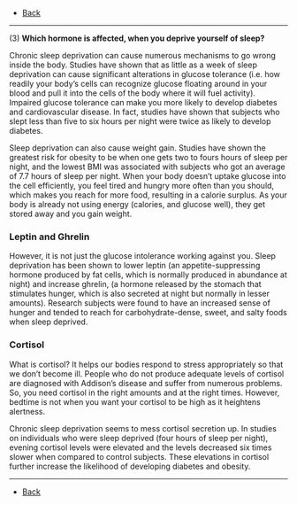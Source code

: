 * [Back](./key.md)

- - -

(3) **Which hormone is affected, when you deprive yourself of sleep?**

Chronic sleep deprivation can cause numerous mechanisms to go wrong inside the body. Studies have shown that as little as a week of sleep deprivation can cause significant alterations in glucose tolerance (i.e. how readily your body’s cells can recognize glucose floating around in your blood and pull it into the cells of the body where it will fuel activity). Impaired glucose tolerance can make you more likely to develop diabetes and cardiovascular disease. In fact, studies have shown that subjects who slept less than five to six hours per night were twice as likely to develop diabetes.

Sleep deprivation can also cause weight gain. Studies have shown the greatest risk for obesity to be when one gets two to fours hours of sleep per night, and the lowest BMI was associated with subjects who got an average of 7.7 hours of sleep per night. When your body doesn’t uptake glucose into the cell efficiently, you feel tired and hungry more often than you should, which makes you reach for more food, resulting in a calorie surplus. As your body is already not using energy (calories, and glucose well), they get stored away and you gain weight. 

### Leptin and Ghrelin
However, it is not just the glucose intolerance working against you. Sleep deprivation has been shown to lower leptin (an appetite-suppressing hormone produced by fat cells, which is normally produced in abundance at night) and increase ghrelin, (a hormone released by the stomach that stimulates hunger, which is also secreted at night but normally in lesser amounts). Research subjects were found to have an increased sense of hunger and tended to reach for carbohydrate-dense, sweet, and salty foods when sleep deprived.

### Cortisol
What is cortisol? It helps our bodies respond to stress appropriately so that we don’t become ill. People who do not produce adequate levels of cortisol are diagnosed with Addison’s disease and suffer from numerous problems. So, you need cortisol in the right amounts and at the right times. However, bedtime is not when you want your cortisol to be high as it heightens alertness.

Chronic sleep deprivation seems to mess cortisol secretion up. In studies on individuals who were sleep deprived (four hours of sleep per night), evening cortisol levels were elevated and the levels decreased six times slower when compared to control subjects. These elevations in cortisol further increase the likelihood of developing diabetes and obesity. 

- - -

* [Back](./key.md)